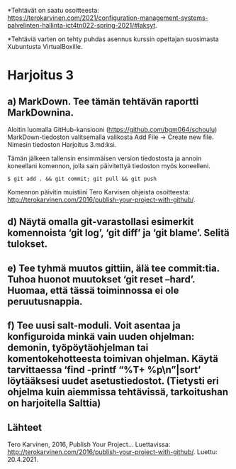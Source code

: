 *Tehtävät on saatu osoitteesta: https://terokarvinen.com/2021/configuration-management-systems-palvelinten-hallinta-ict4tn022-spring-2021/#laksyt.

*Tehtäviä varten on tehty puhdas asennus kurssin opettajan suosimasta Xubuntusta VirtualBoxille.

# Harjoitus 3

## a) MarkDown. Tee tämän tehtävän raportti MarkDownina.
Aloitin luomalla GitHub-kansiooni (https://github.com/bgm064/schoulu) MarkDown-tiedoston valitsemalla valikosta Add File -> Create new file. Nimesin tiedoston Harjoitus 3.md:ksi.

Tämän jälkeen tallensin ensimmäisen version tiedostosta ja annoin koneellani komennon, jolla sain päivitettyä tiedoston myös koneelleni.

    $ git add . && git commit; git pull && git push
    
Komennon päivitin muistiini Tero Karvisen ohjeista osoitteesta: http://terokarvinen.com/2016/publish-your-project-with-github/.

## d) Näytä omalla git-varastollasi esimerkit komennoista ‘git log’, ‘git diff’ ja ‘git blame’. Selitä tulokset.


## e) Tee tyhmä muutos gittiin, älä tee commit:tia. Tuhoa huonot muutokset ‘git reset –hard’. Huomaa, että tässä toiminnossa ei ole peruutusnappia.

## f) Tee uusi salt-moduli. Voit asentaa ja konfiguroida minkä vain uuden ohjelman: demonin, työpöytäohjelman tai komentokehotteesta toimivan ohjelman. Käytä tarvittaessa ‘find -printf “%T+ %p\n”|sort’ löytääksesi uudet asetustiedostot. (Tietysti eri ohjelma kuin aiemmissa tehtävissä, tarkoitushan on harjoitella Salttia)

## Lähteet

Tero Karvinen, 2016, Publish Your Project... Luettavissa: http://terokarvinen.com/2016/publish-your-project-with-github/. Luettu: 20.4.2021.
